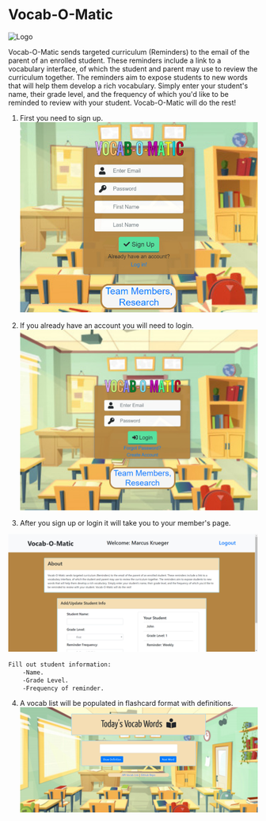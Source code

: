 # Vocab-O-Matic

![Logo](/public/images/VOM.png)

Vocab-O-Matic sends targeted curriculum (Reminders) to the email of the parent of an enrolled student. These reminders include a link to a vocabulary interface, of which the student and parent may use to review the curriculum together. The reminders aim to expose students to new words that will help them develop a rich vocabulary. Simply enter your student's name, their grade level, and the frequency of which you'd like to be reminded to review with your student. Vocab-O-Matic will do the rest!

1. First you need to sign up.
![Step One](/public/images/signup.jpg)

2. If you already have an account you will need to login.
![Step Two](/public/images/login.jpg)


3. After you sign up or login it will take you to your member's page.

![Step Three](/public/images/memberpage.jpg)

    Fill out student information:
        -Name.
        -Grade Level.
        -Frequency of reminder.

4. A vocab list will be populated in flashcard format with definitions.
![Step Four](/public/images/vocabcards.jpg)